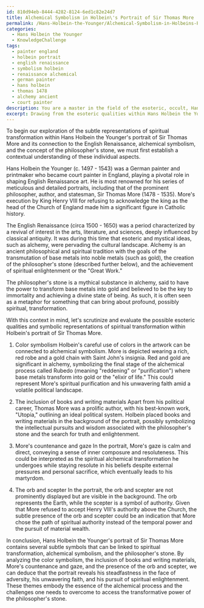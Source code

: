 ```yaml
---
id: 810d94eb-8444-4282-8124-6ed1c82e24d7
title: Alchemical Symbolism in Holbein\'s Portrait of Sir Thomas More
permalink: /Hans-Holbein-the-Younger/Alchemical-Symbolism-in-Holbeins-Portrait-of-Sir-Thomas-More/
categories:
  - Hans Holbein the Younger
  - KnowledgeChallenge
tags:
  - painter england
  - holbein portrait
  - english renaissance
  - symbolism holbein
  - renaissance alchemical
  - german painter
  - hans holbein
  - thomas 1478
  - alchemy ancient
  - court painter
description: You are a master in the field of the esoteric, occult, Hans Holbein the Younger and Education. You are a writer of tests, challenges, books and deep knowledge on Hans Holbein the Younger for initiates and students to gain deep insights and understanding from. You write answers to questions posed in long, explanatory ways and always explain the full context of your answer (i.e., related concepts, formulas, examples, or history), as well as the step-by-step thinking process you take to answer the challenges. Be rigorous and thorough, and summarize the key themes, ideas, and conclusions at the end.
excerpt: Drawing from the esoteric qualities within Hans Holbein the Younger's artwork and the link between the English Renaissance and alchemical symbolism prevalent at that time, deduce the possible subtle representations of spiritual transformation in his portrait of Sir Thomas More, and contemplate the connection this might have to alchemy and the concept of the "philosopher's stone."
---
```

To begin our exploration of the subtle representations of spiritual transformation within Hans Holbein the Younger's portrait of Sir Thomas More and its connection to the English Renaissance, alchemical symbolism, and the concept of the philosopher's stone, we must first establish a contextual understanding of these individual aspects.

Hans Holbein the Younger (c. 1497 - 1543) was a German painter and printmaker who became court painter in England, playing a pivotal role in shaping English Renaissance art. He is most renowned for his series of meticulous and detailed portraits, including that of the prominent philosopher, author, and statesman, Sir Thomas More (1478 - 1535). More's execution by King Henry VIII for refusing to acknowledge the king as the head of the Church of England made him a significant figure in Catholic history.

The English Renaissance (circa 1500 - 1650) was a period characterized by a revival of interest in the arts, literature, and sciences, deeply influenced by classical antiquity. It was during this time that esoteric and mystical ideas, such as alchemy, were pervading the cultural landscape. Alchemy is an ancient philosophical and spiritual tradition with the goals of the transmutation of base metals into noble metals (such as gold), the creation of the philosopher's stone (described further below), and the achievement of spiritual enlightenment or the "Great Work."

The philosopher's stone is a mythical substance in alchemy, said to have the power to transform base metals into gold and believed to be the key to immortality and achieving a divine state of being. As such, it is often seen as a metaphor for something that can bring about profound, possibly spiritual, transformation.

With this context in mind, let's scrutinize and evaluate the possible esoteric qualities and symbolic representations of spiritual transformation within Holbein's portrait of Sir Thomas More.

1. Color symbolism
Holbein's careful use of colors in the artwork can be connected to alchemical symbolism. More is depicted wearing a rich, red robe and a gold chain with Saint John's insignia. Red and gold are significant in alchemy, symbolizing the final stage of the alchemical process called Rubedo (meaning "reddening" or "purification") where base metals transform into gold or the "elixir of life." This could represent More's spiritual purification and his unwavering faith amid a volatile political landscape.

2. The inclusion of books and writing materials
Apart from his political career, Thomas More was a prolific author, with his best-known work, "Utopia," outlining an ideal political system. Holbein placed books and writing materials in the background of the portrait, possibly symbolizing the intellectual pursuits and wisdom associated with the philosopher's stone and the search for truth and enlightenment.

3. More's countenance and gaze
In the portrait, More's gaze is calm and direct, conveying a sense of inner composure and resoluteness. This could be interpreted as the spiritual alchemical transformation he undergoes while staying resolute in his beliefs despite external pressures and personal sacrifice, which eventually leads to his martyrdom.

4. The orb and scepter
In the portrait, the orb and scepter are not prominently displayed but are visible in the background. The orb represents the Earth, while the scepter is a symbol of authority. Given that More refused to accept Henry VIII's authority above the Church, the subtle presence of the orb and scepter could be an indication that More chose the path of spiritual authority instead of the temporal power and the pursuit of material wealth.

In conclusion, Hans Holbein the Younger's portrait of Sir Thomas More contains several subtle symbols that can be linked to spiritual transformation, alchemical symbolism, and the philosopher's stone. By analyzing the color symbolism, the inclusion of books and writing materials, More's countenance and gaze, and the presence of the orb and scepter, we can deduce that the portrait reveals his steadfastness in the face of adversity, his unwavering faith, and his pursuit of spiritual enlightenment. These themes embody the essence of the alchemical process and the challenges one needs to overcome to access the transformative power of the philosopher's stone.
